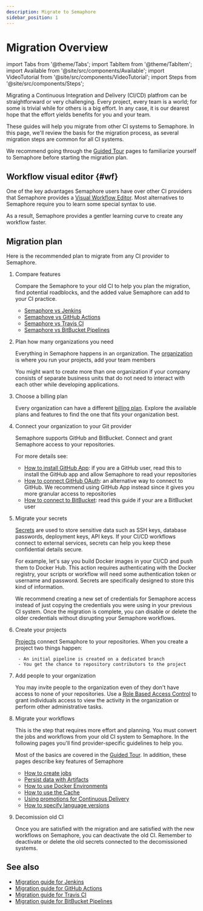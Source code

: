 ```yaml
---
description: Migrate to Semaphore
sidebar_position: 1
---
```


# Migration Overview

import Tabs from '@theme/Tabs';
import TabItem from '@theme/TabItem';
import Available from '@site/src/components/Available';
import VideoTutorial from '@site/src/components/VideoTutorial';
import Steps from '@site/src/components/Steps';

Migrating a Continuous Integration and Delivery (CI/CD) platfrom can be straightforward or very challenging. Every project, every team is a world; for some is trivial while for others is a big effort. In any case, it is our dearest hope that the effort yields benefits for you and your team.

These guides will help you migrate from other CI systems to Semaphore. In this page, we'll review the basis for the migration process, as several migration steps are common for all CI systems.

We recommend going through the [Guided Tour](../guided-tour) pages to familiarize yourself to Semaphore before starting the migration plan.

## Workflow visual editor {#wf}

One of the key advantages Semaphore users have over other CI providers that Semaphore provides a [Visual Workflow Editor](../../using-semaphore/workflows#workflow-editor). Most alternatives to Semaphore require you to learn some special syntax to use.

As a result, Semaphore provides a gentler learning curve to create any workflow faster.

## Migration plan

Here is the recommended plan to migrate from any CI provider to Semaphore.

<Steps>

1. Compare features

    Compare the Semaphore to your old CI to help you plan the migration, find potential roadblocks, and the added value Semaphore can add to your CI practice.

    - [Semaphore vs Jenkins](https://semaphoreci.com/resources/semaphore-vs-jenkins)
    - [Semaphove vs GitHub Actions](https://semaphoreci.com/resources/semaphore-vs-github-actions)
    - [Semaphore vs Travis CI](https://semaphoreci.com/resources/semaphoreci-vs-travisci)
    - [Semaphore vs BitBucket Pipelines](https://semaphoreci.com/resources/semaphoreci-vs-bitbucket-pipelines)

2. Plan how many organizations you need

    Everything in Semaphore happens in an organization. The [organization](../../using-semaphore/organizations) is where you run your projects, add your team members

    You might want to create more than one organization if your company consists of separate business units that do not need to interact with each other while developing applications.

3. Choose a billing plan

    Every organization can have a different [billing plan](https://semaphoreci.com/pricing). Explore the available plans and features to find the one that fits your organization best.

4. Connect your organization to your Git provider

    Semaphore supports GitHub and BitBucket. Connect and grant Semaphore access to your repositories.

    For more details see:

    - [How to install GitHub App](../../using-semaphore/connect-github): if you are a GitHub user, read this to install the GitHub app and allow Semaphore to read your repositories
    - [How to connect GitHub OAuth](../../using-semaphore/connect-github-oauth): an alternative way to connect to GitHub. We recommend using GitHub App instead since it gives you more granular access to repositories
    - [How to connect to BitBucket](../../using-semaphore/connect-bitbucket): read this guide if your are a BitBucket user

5. Migrate your secrets

    [Secrets](../../using-semaphore/secrets) are used to store sensitive data such as SSH keys, database passwords, deployment keys, API keys. If your CI/CD workflows connect to external services, secrets can help you keep these confidential details secure.

    For example, let's say you build Docker images in your CI/CD and push them to Docker Hub. This action requires authenticating with the Docker registry, your scripts or workflow will  need some authentication token or username and password. Secrets are specifically designed to store this kind of information.

    We recommend creating a new set of credentials for Semaphore access instead of just copying the credentials you were using in your previous CI system. Once the migration is complete, you can disable or delete the older credentials without disrupting your Semaphore workflows.

6. Create your projects
    

    [Projects](../../using-semaphore/projects) connect Semaphore to your repositories. When you create a project two things happen:

        - An initial pipeline is created on a dedicated branch
        - You get the chance to repository contributors to the project
  
7. Add people to your organization

    You may invite people to the organization even of they don't have access to none of your repositories. Use a [Role Based Access Control](../../using-semaphore/rbac) to grant individuals access to view the activity in the organization or perform other administrative tasks.

8. Migrate your workflows

    This is the step that requires more effort and planning. You must convert the jobs and workflows from your old CI system to Semaphore. In the following pages you'll find provider-specific guidelines to help you.

    Most of the basics are covered in the [Guided Tour](../guided-tour). In addition, these pages describe key features of Semaphore

    - [How to create jobs](../../using-semaphore/jobs)
    - [Persist data with Artifacts](../../using-semaphore/artifacts)
    - [How to use Docker Environments](../../using-semaphore/pipelines#docker-environments)
    - [How to use the Cache](../../using-semaphore/optimization/cache)
    - [Using promotions for Continuous Delivery](../../using-semaphore/promotions)
    - [How to specify language versions](../../reference/toolbox#sem-version)

9. Decomission old CI

    Once you are satisfied with the migration and are satisfied with the new workflows on Semaphore, you can deactivate the old CI. Remember to deactivate or delete the old secrets connected to the decomissioned systems.

</Steps>

## See also

- [Migration guide for Jenkins](./jenkins)
- [Migration guide for GitHub Actions](./github-actions)
- [Migration guide for Travis CI](./travis)
- [Migration guide for BitBucket Pipelines](./bitbucket)
